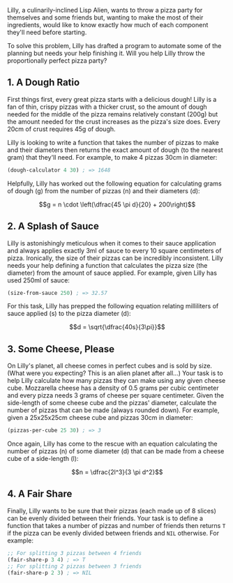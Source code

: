Lilly, a culinarily-inclined Lisp Alien, wants to throw a pizza party for
themselves and some friends but, wanting to make the most of their ingredients, would
like to know exactly how much of each component they'll need before starting.

To solve this problem, Lilly has drafted a program to automate some of the
planning but needs your help finishing it. Will you help Lilly throw the
proportionally perfect pizza party?

## 1. A Dough Ratio

First things first, every great pizza starts with a delicious dough! Lilly is a
fan of thin, crispy pizzas with a thicker crust, so the amount of dough needed
for the middle of the pizza remains relatively constant (200g) but the amount
needed for the crust increases as the pizza's size does. Every 20cm of crust
requires 45g of dough.

Lilly is looking to write a function that takes the number of pizzas to make and
their diameters then returns the exact amount of dough (to the nearest gram)
that they'll need. For example, to make 4 pizzas 30cm in diameter:

```lisp
(dough-calculator 4 30) ; => 1648
```

Helpfully, Lilly has worked out the following equation for calculating grams of
dough (g) from the number of pizzas (n) and their diameters (d):

$$g = n \cdot \left(\dfrac{45 \pi d}{20} + 200\right)$$

## 2. A Splash of Sauce

Lilly is astonishingly meticulous when it comes to their sauce application and
always applies exactly 3ml of sauce to every 10 square centimeters of
pizza. Ironically, the size of their pizzas can be incredibly inconsistent. Lilly
needs your help defining a function that calculates the pizza size (the
diameter) from the amount of sauce applied. For example, given Lilly has used
250ml of sauce:

```lisp
(size-from-sauce 250) ; => 32.57
```

For this task, Lilly has prepped the following equation relating milliliters of
sauce applied (s) to the pizza diameter (d):

$$d = \sqrt{\dfrac{40s}{3\pi}}$$

## 3. Some Cheese, Please

On Lilly's planet, all cheese comes in perfect cubes and is sold by size. (What
were you expecting? This is an alien planet after all...) Your task is to help
Lilly calculate how many pizzas they can make using any given cheese
cube. Mozzarella cheese has a density of 0.5 grams per cubic centimeter and
every pizza needs 3 grams of cheese per square centimeter. Given the side-length
of some cheese cube and the pizzas' diameter, calculate the number of pizzas
that can be made (always rounded down). For example, given a 25x25x25cm cheese
cube and pizzas 30cm in diameter:

```lisp
(pizzas-per-cube 25 30) ; => 3
```

Once again, Lilly has come to the rescue with an equation calculating the number
of pizzas (n) of some diameter (d) that can be made from a cheese cube of a
side-length (l):

$$n = \dfrac{2l^3}{3 \pi d^2}$$

## 4. A Fair Share

Finally, Lilly wants to be sure that their pizzas (each made up of 8 slices) can
be evenly divided between their friends. Your task is to define a function
that takes a number of pizzas and number of friends then returns `T` if the
pizza can be evenly divided between friends and `NIL` otherwise. For example:

```lisp
;; For splitting 3 pizzas between 4 friends
(fair-share-p 3 4) ; => T
;; For splitting 2 pizzas between 3 friends
(fair-share-p 2 3) ; => NIL
```
